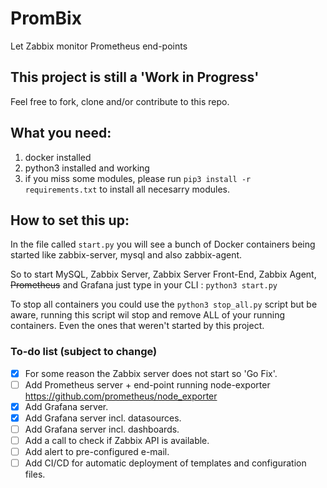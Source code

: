 # PromBix
Let Zabbix monitor Prometheus end-points

## This project is still a 'Work in Progress'
Feel free to fork, clone and/or contribute to this repo.

## What you need:
1. docker installed
2. python3 installed and working
3. if you miss some modules, please run `pip3 install -r requirements.txt` to install all necesarry modules.

## How to set this up:
In the file called `start.py` you will see a bunch of Docker containers being started like zabbix-server, mysql and also zabbix-agent.

So to start MySQL, Zabbix Server, Zabbix Server Front-End, Zabbix Agent, ~~Prometheus~~ and Grafana just type in your CLI : `python3 start.py`

To stop all containers you could use the `python3 stop_all.py` script but be aware, running this script wil stop and remove ALL of your running containers. Even the ones that weren't started by this project.

### To-do list (subject to change)

- [x] For some reason the Zabbix server does not start so 'Go Fix'.
- [ ] Add Prometheus server + end-point running node-exporter https://github.com/prometheus/node_exporter
- [x] Add Grafana server.
- [x] Add Grafana server incl. datasources.
- [ ] Add Grafana server incl. dashboards.
- [ ] Add a call to check if Zabbix API is available.
- [ ] Add alert to pre-configured e-mail.
- [ ] Add CI/CD for automatic deployment of templates and configuration files.